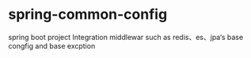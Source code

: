 # spring-common-config
spring boot project Integration middlewar such as redis、es、jpa‘s base congfig and base excption
